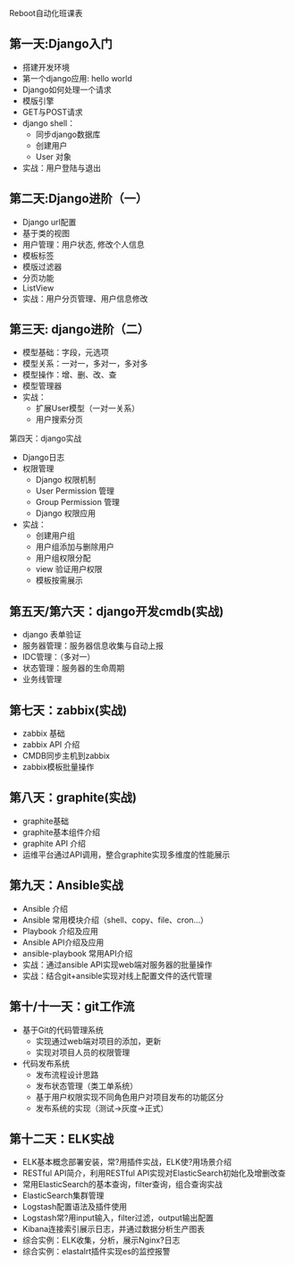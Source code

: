 Reboot自动化班课表
## 第一天:Django入门
* 搭建开发环境
* 第一个django应用: hello world
* Django如何处理一个请求
* 模版引擎
* GET与POST请求
* django shell：
  * 同步django数据库
  * 创建用户
  * User 对象
* 实战：用户登陆与退出

## 第二天:Django进阶（一）
* Django url配置
* 基于类的视图
* 用户管理：用户状态, 修改个人信息
* 模板标签
* 模版过滤器
* 分页功能
* ListView
* 实战：用户分页管理、用户信息修改

## 第三天: django进阶（二）
* 模型基础：字段，元选项
* 模型关系：一对一，多对一，多对多
* 模型操作：增、删、改、查
* 模型管理器
* 实战：
  * 扩展User模型（一对一关系）
  * 用户搜索分页

第四天：django实战
* Django日志
* 权限管理
  * Django 权限机制
  * User Permission 管理
  * Group Permission 管理
  * Django 权限应用
* 实战：
  * 创建用户组
  * 用户组添加与删除用户
  * 用户组权限分配
  * view 验证用户权限
  * 模板按需展示


## 第五天/第六天：django开发cmdb(实战)
* django 表单验证
* 服务器管理：服务器信息收集与自动上报
* IDC管理：（多对一）
* 状态管理：服务器的生命周期
* 业务线管理

## 第七天：zabbix(实战)
* zabbix 基础
* zabbix API 介绍
* CMDB同步主机到zabbix
* zabbix模板批量操作

## 第八天：graphite(实战)
* graphite基础
* graphite基本组件介绍
* graphite API 介绍
* 运维平台通过API调用，整合graphite实现多维度的性能展示

## 第九天：Ansible实战
* Ansible 介绍
* Ansible 常用模块介绍（shell、copy、file、cron...）
* Playbook 介绍及应用
* Ansible API介绍及应用
* ansible-playbook 常用API介绍
* 实战：通过ansible API实现web端对服务器的批量操作
* 实战：结合git+ansible实现对线上配置文件的迭代管理

## 第十/十一天：git工作流
* 基于Git的代码管理系统
  * 实现通过web端对项目的添加，更新
  * 实现对项目人员的权限管理
* 代码发布系统
  * 发布流程设计思路
  * 发布状态管理（类工单系统）
  * 基于用户权限实现不同角色用户对项目发布的功能区分
  * 发布系统的实现（测试->灰度->正式）

## 第十二天：ELK实战
* ELK基本概念部署安装，常?用插件实战，ELK使?用场景介绍
* RESTful API简介，利用RESTful API实现对ElasticSearch初始化及增删改查
* 常用ElasticSearch的基本查询，filter查询，组合查询实战
* ElasticSearch集群管理
* Logstash配置语法及插件使用
* Logstash常?用input输入，filter过滤，output输出配置
* Kibana连接索引展示日志，并通过数据分析生产图表
* 综合实例：ELK收集，分析，展示Nginx?日志
* 综合实例：elastalrt插件实现es的监控报警







<!-- 

## 企业代码管理和开发规范技巧
* 代码规范讲解（变量、函数、类命名、日志、异常处理）
  * 知其然，更要知其所以然，详细讲解BAT等大公司的代码规范，和每条规范存在的意义和历史背景。
* Debug 技巧（性能调优、怎么快速定位错误）
  * 如何快速定位线上故障，如何进行代码性能优化。
* 开发常见安全问题（SQL注入、XSS）
  * 360大牛带大家了解常见安全问题的原理，如何避免。
* Git 开发流程规范（协作开发、commit、分支、Tag）
  * 业界流行的GitFlow开发流程是什么，如何在公司推行？

## 资产管理系统（CMDB）
* CMDB设计要点
  * CMDB是运维自动化的核心，如何存储着上层自动化应用的必要数据
  * CMDB中人员、服务器，业务线以及它们之间的关系
* CMDB的API设计
  * CMDB作为运维平台的基础服务，如何对外提供API
  * 如何设计其他模块根据自身需要，调用CMDB的API获取基础资源的信息
* Django框架手把手实战
  * Django框架简介
  * 如何用Django快速的构建一个CMDB

## 企业级服务器监控系统（一）
* 企业级服务器监控系统选型
  * 企业级监控系统面临的挑战
  * 开源企业级监控系统介绍（Zabbix、OpenFalcon）
* 手把手从零开始构建一个简易的服务器监控系统
* BAT服务器监控系统架构剖析

## 企业级服务器监控系统（二）
* 监控系统架构梳理
* 监控系统高可用架构
* 监控系统网络框架
  * 高性能网络编程原理
  * Linux多线程&多进程编程
* 监控系统搭建代码手把手实战

## 运维大数据 -- ELK分布式日志系统快速入门实战
* ELK基本概念部署安装，常用插件实战，ELK使用场景介绍
* RESTful API简介，利用RESTful API实现对ElasticSearch初始化及增删改查
* 常用ElasticSearch的基本查询，filter查询，组合查询实战
* ElasticSearch集群管理
* Logstash配置语法及插件使用
* Logstash常用input输入，filter过滤，output输出配置
* Kibana4连接索引展示日志，并通过数据分析生产图表
* 综合实例：ELK收集，分析，展示Nginx日志

## 集群自动部署大咖 -- 巧用开源实现发布部署系统实战
* 发布流程设计
* 发布状态管理
* Ansible API开发与业务场景应用
* 用Fabirc进行批量线上操作
* 上线包推送（测试发布、灰度发布、全网发布）
* 上线回滚的架构设计
* 上线记录及版本版本展示

## 持续集成（CI）&& 持续构建（CB）&& 持续部署（CD）
* 持续集成系统的意义，如何在公司落地
  * 近些年各大公司都兴起了CI热，那么CI的好处在哪里，如何在团队推行CI。
  * BAT大神结合公司的经验手把手教大家
* 开源持续集成系统对比选型
* Jenkins对接Git，对接构建系统
* Jenkins对接发布发布部署系统
* Jenkins常用插件介绍

## 用户权限平台
* RBAC权限管理系统
* 企业级LDAP用户管理（自动化平台、Git、Jenkins、JIRA、Confluence打通）
* 找回密码、弱密码检查
* 企业无线认证（可扩展）

## Google最新秘密武器 -- Docker容器云实战
* Docker原理介绍（AUFS、DeviceMapper、NameSpace、Cgroups）
* 为分布式编程而生的语言：Golang简介（协程、channel）
* Docker常用操作介绍
* Docker镜像制作
* Docker生态系统介绍（Kubernetes、Mesos、Swarm）
* Docker网络介绍
  * SDN（软件定义网络）简介&操作
* 开源Docker管理系统Rancher介绍&操作

## 提高你的逼格 -- 分布式系统核心原理介绍
* 分布式系统理论介绍
  * [CAP定理及其推导](https://zhuanlan.zhihu.com/p/20399316)
  * CAP定理如何指导我们的平时工作
  * BASE 和 ACID
  * 一致性算法简介：Paxos、Raft
* Redis Cluster方案实例分析
* 名企架构剖析
  * Google Chubby分布式锁服务
  * Apache ZooKeeper分布式配置管理

## 云时代的自动化运维 -- PaaS实战
* AWS（Amazon Web Service）介绍 & 实战
* 微软Azure介绍 & 实战
* 如何选用“云”，如何做成本预估和预算
* 混合云方案介绍
  * 混合云时代如何做主机管理Terraform
  * 混合云所需要的基础服务
 -->